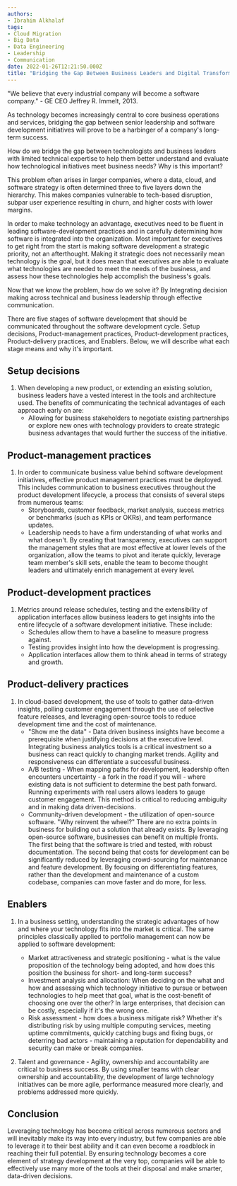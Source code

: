 ```yaml
---
authors:
- Ibrahim Alkhalaf
tags:
- Cloud Migration
- Big Data
- Data Engineering
- Leadership
- Communication
date: 2022-01-26T12:21:50.000Z
title: "Bridging the Gap Between Business Leaders and Digital Transformation"
---
```


"We believe that every industrial company will become a software company." - GE CEO Jeffrey R. Immelt, 2013. 

As technology becomes increasingly central to core business operations and services, bridging the gap between senior leadership and software development initiatives will prove to be a harbinger of a company's long-term success. 

How do we bridge the gap between technologists and business leaders with limited technical expertise to help them better understand and evaluate how technological initiatives meet business needs? Why is this important?

This problem often arises in larger companies, where a data, cloud, and software strategy is often determined three to five layers down the hierarchy. This makes companies vulnerable to tech-based disruption, subpar user experience resulting in churn, and higher costs with lower margins.

In order to make technology an advantage, executives need to be fluent in leading software-development practices and in carefully determining how software is integrated into the organization. Most important for executives to get right from the start is making software development a strategic priority, not an afterthought. Making it strategic does not necessarily mean technology is the goal, but it does mean that executives are able to evaluate what technologies are needed to meet the needs of the business, and assess how these technologies help accomplish the business's goals.

Now that we know the problem, how do we solve it? By Integrating decision making across technical and business leadership through effective communication. 

There are five stages of software development that should be communicated throughout the software development cycle. Setup decisions, Product-management practices, Product-development practices, Product-delivery practices, and Enablers. Below, we will describe what each stage means and why it's important. 

## Setup decisions
1. When developing a new product, or extending an existing solution, business leaders have a vested interest in the tools and architecture used. The benefits of communicating the technical advantages of each approach early on are:
    * Allowing for business stakeholders to negotiate existing partnerships or explore new ones with technology providers to create strategic business advantages that would further the success of the initiative.

## Product-management practices
1. In order to communicate business value behind software development initiatives, effective product management practices must be deployed. This includes communication to business executives throughout the product development lifecycle, a process that consists of several steps from numerous teams:
    * Storyboards, customer feedback, market analysis, success metrics or benchmarks (such as KPIs or OKRs), and team performance updates.
    * Leadership needs to have a firm understanding of what works and what doesn't. By creating that transparency, executives can support the management styles that are most effective at lower levels of the organization, allow the teams to pivot and iterate quickly, leverage team member's skill sets, enable the team to become thought leaders and ultimately enrich management at every level.

## Product-development practices
1. Metrics around release schedules, testing and the extensibility of application interfaces allow business leaders to get insights into the entire lifecycle of a software development initiative. These include:
    * Schedules allow them to have a baseline to measure progress against.
    * Testing provides insight into how the development is progressing.
    * Application interfaces allow them to think ahead in terms of strategy and growth. 

## Product-delivery practices
1. In cloud-based development, the use of tools to gather data-driven insights, polling customer engagement through the use of selective feature releases, and leveraging open-source tools to reduce development time and the cost of maintenance. 
    * "Show me the data" - Data driven business insights have become a prerequisite when justifying decisions at the executive level. Integrating business analytics tools is a critical investment so a business can react quickly to changing market trends. Agility and responsiveness can differentiate a successful business. 
    * A/B testing - When mapping paths for development, leadership often encounters uncertainty - a fork in the road if you will - where existing data is not sufficient to determine the best path forward. Running experiments with real users allows leaders to gauge customer engagement. This method is critical to reducing ambiguity and in making data driven-decisions. 
    * Community-driven development - the utilization of open-source software. "Why reinvent the wheel?" There are no extra points in business for building out a solution that already exists. By leveraging open-source software, businesses can benefit on multiple fronts. The first being that the software is tried and tested, with robust documentation. The second being that costs for development can be significantly reduced by leveraging crowd-sourcing for maintenance and feature development. By focusing on differentiating features, rather than the development and maintenance of a custom codebase, companies can move faster and do more, for less.

## Enablers
1. In a business setting, understanding the strategic advantages of how and where your technology fits into the market is critical. The same principles classically applied to portfolio management can now be applied to software development:
    * Market attractiveness and strategic positioning - what is the value proposition of the technology being adopted, and how does this position the business for short- and long-term success?
    * Investment analysis and allocation: When deciding on the what and how and assessing which technology initiative to pursue or between technologies to help meet that goal, what is the cost-benefit of choosing one over the other? In large enterprises, that decision can be costly, especially if it's the wrong one.
    * Risk assessment - how does a business mitigate risk? Whether it's distributing risk by using multiple computing services, meeting uptime commitments, quickly catching bugs and fixing bugs, or deterring bad actors - maintaining a reputation for dependability and security can make or break companies.

2. Talent and governance - Agility, ownership and accountability are critical to business success. By using smaller teams with clear ownership and accountability, the development of large technology initiatives can be more agile, performance measured more clearly, and problems addressed more quickly.  

## Conclusion

Leveraging technology has become critical across numerous sectors and will inevitably make its way into every industry, but few companies are able to leverage it to their best ability and it can even become a roadblock in reaching their full potential. By ensuring technology becomes a core element of strategy development at the very top, companies will be able to effectively use many more of the tools at their disposal and make smarter, data-driven decisions.